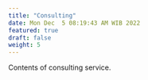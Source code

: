```yaml
---
title: "Consulting"
date: Mon Dec  5 08:19:43 AM WIB 2022
featured: true
draft: false
weight: 5
---
```


Contents of consulting service.

